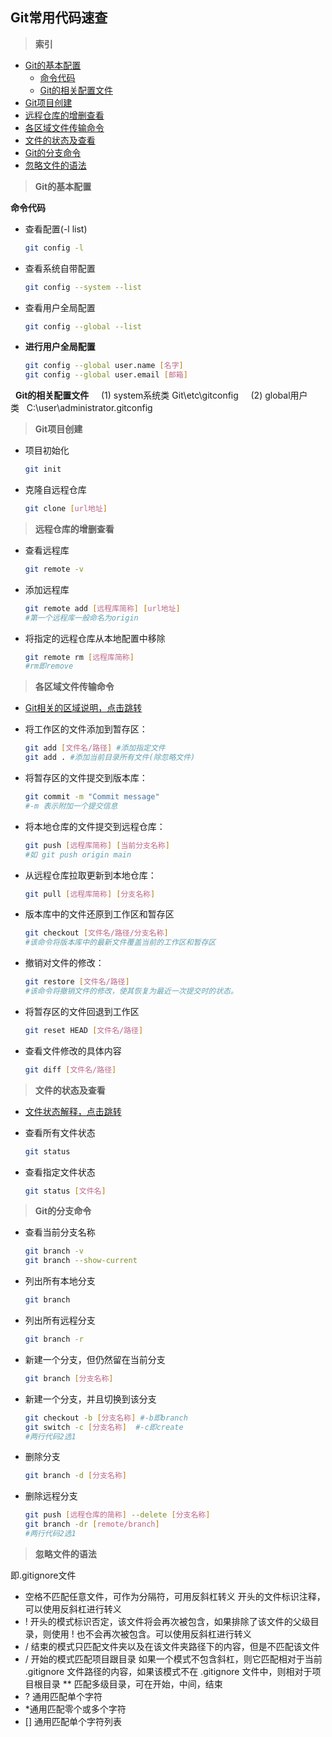 ## Git常用代码速查
>**索引**
- [Git的基本配置](#config)
  -  [命令代码](#config.1)
  -  [Git的相关配置文件](#config.2)
- [Git项目创建](#init)
- [远程仓库的增删查看](#remote)
- [各区域文件传输命令](#trans)
- [文件的状态及查看](#status)
- [Git的分支命令](#branch)
- [忽略文件的语法](#ignore)
  
>**<div id = "config">Git的基本配置<div>**

**<div id = "config.1">命令代码<div>**

- 查看配置(-l list)

  ```bash
  git config -l
  ```

- 查看系统自带配置

  ```bash
  git config --system --list
  ```

- 查看用户全局配置

  ```bash
  git config --global --list
  ```

- **<div id = "config.2">进行用户全局配置<div>**

  ```bash
  git config --global user.name [名字]
  git config --global user.email [邮箱]
  ```
$~~$**Git的相关配置文件**
$~~~~$(1) system系统类$~$Git\etc\gitconfig 
$~~~~$(2) global用户类$~~~$C:\user\administrator\.gitconfig
  
>**<div id = "init">Git项目创建<div>**

- 项目初始化

  ```bash
  git init
  ```

- 克隆自远程仓库

  ```bash
  git clone [url地址]
  ```
>**<div id = "remote">远程仓库的增删查看<div>**
- 查看远程库
  ```bash
  git remote -v
  ```

- 添加远程库
  ```bash
  git remote add [远程库简称] [url地址]
  #第一个远程库一般命名为origin
  ```

- 将指定的远程仓库从本地配置中移除
  ```bash
  git remote rm [远程库简称]
  #rm即remove
  ```

>**<div id = "trans">各区域文件传输命令<div>**
- [Git相关的区域说明，点击跳转](Git-WorkingPrinciple.md)
- 将工作区的文件添加到暂存区：
  ```bash
  git add [文件名/路径] #添加指定文件
  git add . #添加当前目录所有文件(除忽略文件)
  ```
- 将暂存区的文件提交到版本库：
  ```bash
  git commit -m "Commit message"
  #-m 表示附加一个提交信息
  ```
- 将本地仓库的文件提交到远程仓库：
  ```bash
  git push [远程库简称] [当前分支名称]
  #如 git push origin main
  ```
- 从远程仓库拉取更新到本地仓库：
  ```bash
  git pull [远程库简称] [分支名称]
  ```
- 版本库中的文件还原到工作区和暂存区
  ```bash
  git checkout [文件名/路径/分支名称]
  #该命令将版本库中的最新文件覆盖当前的工作区和暂存区
  ```
- 撤销对文件的修改：
  ```bash
  git restore [文件名/路径]
  #该命令将撤销文件的修改，使其恢复为最近一次提交时的状态。
  ```

- 将暂存区的文件回退到工作区
  ```bash
  git reset HEAD [文件名/路径]
  ```
- 查看文件修改的具体内容
  ```bash
  git diff [文件名/路径]
  ```

>**<div id = "status">文件的状态及查看<div>**
- [文件状态解释，点击跳转](Git-WorkingPrinciple.md)
  

- 查看所有文件状态

  ```bash
  git status
  ```

- 查看指定文件状态

  ```bash
  git status [文件名]
  ```

>**<div id = "branch">Git的分支命令<div>**
- 查看当前分支名称
  ```bash
  git branch -v
  git branch --show-current
  ```
- 列出所有本地分支

  ```bash
  git branch
  ```

- 列出所有远程分支

  ```bash
  git branch -r
  ```

- 新建一个分支，但仍然留在当前分支

  ```bash
  git branch [分支名称]
  ```

- 新建一个分支，并且切换到该分支

  ```bash
  git checkout -b [分支名称] #-b即branch
  git switch -c [分支名称]  #-c即create
  #两行代码2选1
  ```

- 删除分支

  ```bash
  git branch -d [分支名称]
  ```

- 删除远程分支

  ```bash
  git push [远程仓库的简称] --delete [分支名称]
  git branch -dr [remote/branch]
  #两行代码2选1
  ```

>**<div id = "ignore">忽略文件的语法<div>**

即.gitignore文件
- 空格不匹配任意文件，可作为分隔符，可用反斜杠转义
开头的文件标识注释，可以使用反斜杠进行转义
- ! 开头的模式标识否定，该文件将会再次被包含，如果排除了该文件的父级目录，则使用 ! 也不会再次被包含。可以使用反斜杠进行转义
- / 结束的模式只匹配文件夹以及在该文件夹路径下的内容，但是不匹配该文件
- / 开始的模式匹配项目跟目录
如果一个模式不包含斜杠，则它匹配相对于当前 .gitignore 文件路径的内容，如果该模式不在 .gitignore 文件中，则相对于项目根目录
** 匹配多级目录，可在开始，中间，结束
- ? 通用匹配单个字符
- *通用匹配零个或多个字符
- [] 通用匹配单个字符列表

